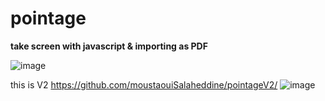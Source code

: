 # pointage

**take screen with javascript & importing as PDF**

![image](https://user-images.githubusercontent.com/43854957/97013233-bd1fcc00-1540-11eb-9bdc-a592af0c5646.png)

this is V2 https://github.com/moustaouiSalaheddine/pointageV2/
![image](https://user-images.githubusercontent.com/43854957/97010942-f9056200-153d-11eb-81c2-7082bb3fbf94.png)

